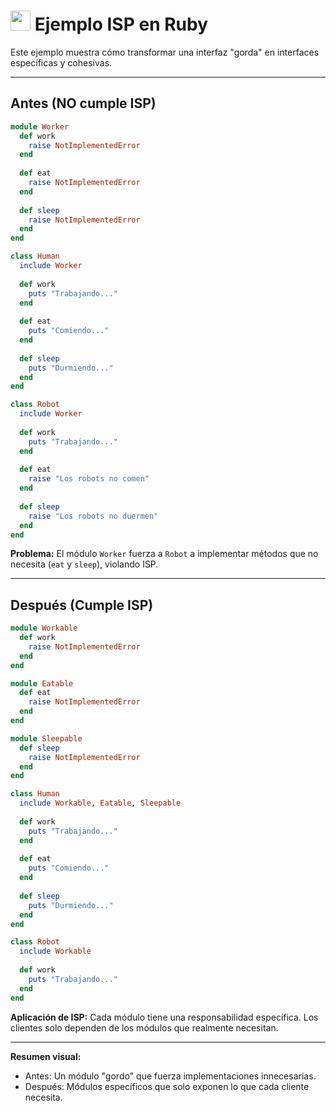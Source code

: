 # <img src="https://cdn.jsdelivr.net/gh/devicons/devicon/icons/ruby/ruby-original.svg" width="32"/> Ejemplo ISP en Ruby

Este ejemplo muestra cómo transformar una interfaz "gorda" en interfaces específicas y cohesivas.

---

## Antes (NO cumple ISP)
```ruby
module Worker
  def work
    raise NotImplementedError
  end
  
  def eat
    raise NotImplementedError
  end
  
  def sleep
    raise NotImplementedError
  end
end

class Human
  include Worker
  
  def work
    puts "Trabajando..."
  end
  
  def eat
    puts "Comiendo..."
  end
  
  def sleep
    puts "Durmiendo..."
  end
end

class Robot
  include Worker
  
  def work
    puts "Trabajando..."
  end
  
  def eat
    raise "Los robots no comen"
  end
  
  def sleep
    raise "Los robots no duermen"
  end
end
```

**Problema:** El módulo `Worker` fuerza a `Robot` a implementar métodos que no necesita (`eat` y `sleep`), violando ISP.

---

## Después (Cumple ISP)
```ruby
module Workable
  def work
    raise NotImplementedError
  end
end

module Eatable
  def eat
    raise NotImplementedError
  end
end

module Sleepable
  def sleep
    raise NotImplementedError
  end
end

class Human
  include Workable, Eatable, Sleepable
  
  def work
    puts "Trabajando..."
  end
  
  def eat
    puts "Comiendo..."
  end
  
  def sleep
    puts "Durmiendo..."
  end
end

class Robot
  include Workable
  
  def work
    puts "Trabajando..."
  end
end
```

**Aplicación de ISP:**
Cada módulo tiene una responsabilidad específica. Los clientes solo dependen de los módulos que realmente necesitan.

---

**Resumen visual:**
- Antes: Un módulo "gordo" que fuerza implementaciones innecesarias.
- Después: Módulos específicos que solo exponen lo que cada cliente necesita.
